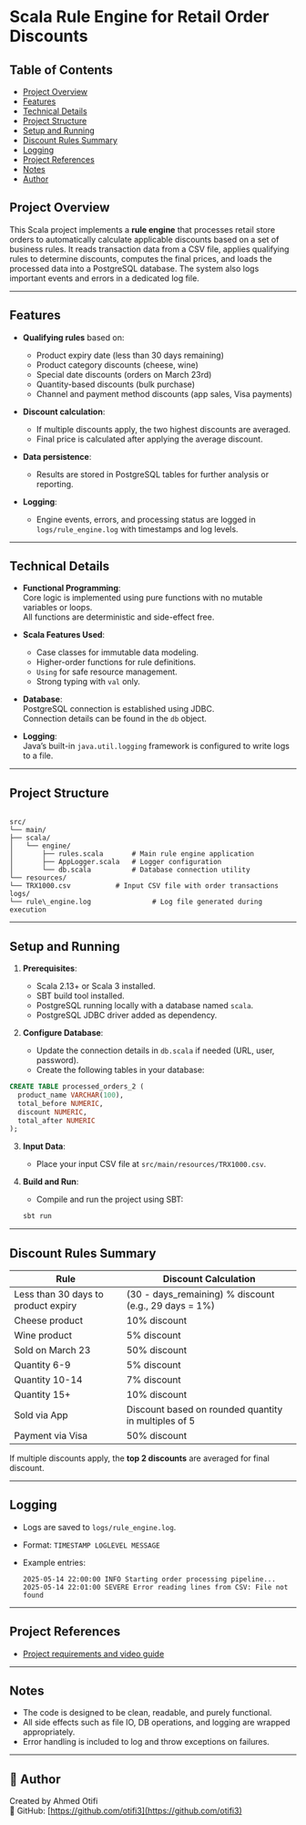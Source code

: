
# Scala Rule Engine for Retail Order Discounts

## Table of Contents

- [Project Overview](#project-overview)
- [Features](#features)
- [Technical Details](#technical-details)
- [Project Structure](#project-structure)
- [Setup and Running](#setup-and-running)
- [Discount Rules Summary](#discount-rules-summary)
- [Logging](#logging)
- [Project References](#project-references)
- [Notes](#notes)
- [Author](#-author)



## Project Overview

This Scala project implements a **rule engine** that processes retail store orders to automatically calculate applicable discounts based on a set of business rules. It reads transaction data from a CSV file, applies qualifying rules to determine discounts, computes the final prices, and loads the processed data into a PostgreSQL database. The system also logs important events and errors in a dedicated log file.

---

## Features

- **Qualifying rules** based on:
  - Product expiry date (less than 30 days remaining)
  - Product category discounts (cheese, wine)
  - Special date discounts (orders on March 23rd)
  - Quantity-based discounts (bulk purchase)
  - Channel and payment method discounts (app sales, Visa payments)

- **Discount calculation**:
  - If multiple discounts apply, the two highest discounts are averaged.
  - Final price is calculated after applying the average discount.

- **Data persistence**:
  - Results are stored in PostgreSQL tables for further analysis or reporting.

- **Logging**:
  - Engine events, errors, and processing status are logged in `logs/rule_engine.log` with timestamps and log levels.

---

## Technical Details

- **Functional Programming**:  
  Core logic is implemented using pure functions with no mutable variables or loops.  
  All functions are deterministic and side-effect free.

- **Scala Features Used**:
  - Case classes for immutable data modeling.
  - Higher-order functions for rule definitions.
  - `Using` for safe resource management.
  - Strong typing with `val` only.

- **Database**:  
  PostgreSQL connection is established using JDBC.  
  Connection details can be found in the `db` object.

- **Logging**:  
  Java’s built-in `java.util.logging` framework is configured to write logs to a file.

---

## Project Structure

```

src/
└── main/
├── scala/
│   └── engine/
│       ├── rules.scala       # Main rule engine application
│       ├── AppLogger.scala   # Logger configuration
│       └── db.scala          # Database connection utility
└── resources/
└── TRX1000.csv           # Input CSV file with order transactions
logs/
└── rule\_engine.log               # Log file generated during execution

````

---

## Setup and Running

1. **Prerequisites**:
   - Scala 2.13+ or Scala 3 installed.
   - SBT build tool installed.
   - PostgreSQL running locally with a database named `scala`.
   - PostgreSQL JDBC driver added as dependency.

2. **Configure Database**:
   - Update the connection details in `db.scala` if needed (URL, user, password).
   - Create the following tables in your database:

```sql
CREATE TABLE processed_orders_2 (
  product_name VARCHAR(100),
  total_before NUMERIC,
  discount NUMERIC,
  total_after NUMERIC
);
````

3. **Input Data**:

   * Place your input CSV file at `src/main/resources/TRX1000.csv`.

4. **Build and Run**:

   * Compile and run the project using SBT:

   ```bash
   sbt run
   ```

---

## Discount Rules Summary

| Rule                                | Discount Calculation                                   |
| ----------------------------------- | ------------------------------------------------------ |
| Less than 30 days to product expiry | (30 - days\_remaining) % discount (e.g., 29 days = 1%) |
| Cheese product                      | 10% discount                                           |
| Wine product                        | 5% discount                                            |
| Sold on March 23                    | 50% discount                                           |
| Quantity 6-9                        | 5% discount                                            |
| Quantity 10-14                      | 7% discount                                            |
| Quantity 15+                        | 10% discount                                           |
| Sold via App                        | Discount based on rounded quantity in multiples of 5   |
| Payment via Visa                    | 50% discount                                           |

If multiple discounts apply, the **top 2 discounts** are averaged for final discount.

---

## Logging

* Logs are saved to `logs/rule_engine.log`.
* Format: `TIMESTAMP LOGLEVEL MESSAGE`
* Example entries:

  ```
  2025-05-14 22:00:00 INFO Starting order processing pipeline...
  2025-05-14 22:01:00 SEVERE Error reading lines from CSV: File not found
  ```

---

## Project References

* [Project requirements and video guide](https://youtu.be/6uwRajbkaqI?si=6OJW_oCXE8Fcq36I)

---

## Notes

* The code is designed to be clean, readable, and purely functional.
* All side effects such as file IO, DB operations, and logging are wrapped appropriately.
* Error handling is included to log and throw exceptions on failures.

---

## 👤 Author

Created by Ahmed Otifi  
🔗 GitHub: [https://github.com/otifi3](https://github.com/otifi3)
